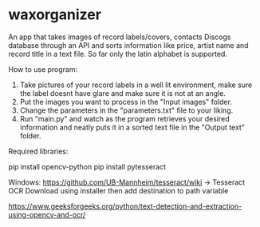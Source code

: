 # waxorganizer
An app that takes images of record labels/covers, contacts Discogs database through an API and sorts information like price, artist name and record title in a text file. So far only the latin alphabet is supported.

How to use program:
1. Take pictures of your record labels in a well lit environment, make sure the label doesnt have glare and make sure it is not at an angle.
2. Put the images you want to process in the "Input images" folder.
3. Change the parameters in the "parameters.txt" file to your liking.
4. Run "main.py" and watch as the program retrieves your desired information and neatly puts it in a sorted text file in the "Output text" folder.

Required libraries:

pip install opencv-python
pip install pytesseract

Windows:
https://github.com/UB-Mannheim/tesseract/wiki -> Tesseract OCR
Download using installer then add destination to path variable

https://www.geeksforgeeks.org/python/text-detection-and-extraction-using-opencv-and-ocr/
